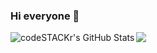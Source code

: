 
### Hi everyone 👋
<img align="left" alt="codeSTACKr's GitHub Stats" src="https://github-readme-stats.vercel.app/api?username=SaurFort&show_icons=true&hide_border=true&count_private=true&theme=tokyonight" />
<img src="https://github-readme-stats.vercel.app/api/top-langs/?username=SaurFort&theme=tokyonight" />


